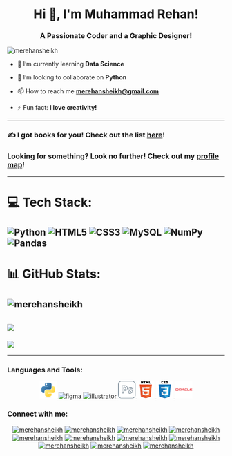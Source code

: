 <h1 align="center">Hi 👋, I'm Muhammad Rehan!</h1>
<h3 align="center">A Passionate Coder and a Graphic Designer!</h3>

<p align="left"> <img src="https://komarev.com/ghpvc/?username=merehansheikh&label=Profile%20views&color=0e75b6&style=flat" alt="merehansheikh" /> </p>

- 🌱 I’m currently learning **Data Science**

- 👯 I’m looking to collaborate on **Python**

- 📫 How to reach me **merehansheikh@gmail.com**

- ⚡ Fun fact: **I love creativity!**
---
### ✍️ I got books for you! Check out the list [here](https://github.com/merehansheikh/Data-Science-22/blob/main/README.md)!
### Looking for something? Look no further! Check out my [profile map](https://github.com/merehansheikh/profile-map/blob/main/README.md)!
---
# 💻 Tech Stack:
![Python](https://img.shields.io/badge/python-3670A0?style=for-the-badge&logo=python&logoColor=ffdd54) ![HTML5](https://img.shields.io/badge/html5-%23E34F26.svg?style=for-the-badge&logo=html5&logoColor=white) ![CSS3](https://img.shields.io/badge/css3-%231572B6.svg?style=for-the-badge&logo=css3&logoColor=white) ![MySQL](https://img.shields.io/badge/mysql-%2300f.svg?style=for-the-badge&logo=mysql&logoColor=white) ![NumPy](https://img.shields.io/badge/numpy-%23013243.svg?style=for-the-badge&logo=numpy&logoColor=white) ![Pandas](https://img.shields.io/badge/pandas-%23150458.svg?style=for-the-badge&logo=pandas&logoColor=white)
---
# 📊 GitHub Stats:
![merehansheikh](https://github-readme-stats.vercel.app/api?username=merehansheikh&theme=midnight-purple&include_all_commits=true&count_private=true&show_icons=true&locale=en)<br/>
---
![](https://github-readme-streak-stats.herokuapp.com/?user=merehansheikh&theme=radical&hide_border=false)<br/>
---
![](https://github-readme-stats.vercel.app/api/top-langs?username=merehansheikh&theme=midnight-purple&hide_border=false&include_all_commits=true&count_private=true&layout=compact)

---
<h3 align="left">Languages and Tools:</h3>
<p align="center"> 
  <a href="https://www.python.org" target="_blank" rel="noreferrer"> <img src="https://raw.githubusercontent.com/devicons/devicon/master/icons/python/python-original.svg" alt="python" width="40" height="40"/> </a> 
  <a href="https://www.figma.com/" target="_blank" rel="noreferrer"> <img src="https://www.vectorlogo.zone/logos/figma/figma-icon.svg" alt="figma" width="40" height="40"/> </a> 
  <a href="https://www.adobe.com/in/products/illustrator.html" target="_blank" rel="noreferrer"> <img src="https://www.vectorlogo.zone/logos/adobe_illustrator/adobe_illustrator-icon.svg" alt="illustrator" width="40" height="40"/> </a> 
  <a href="https://www.photoshop.com/en" target="_blank" rel="noreferrer"> <img src="https://raw.githubusercontent.com/devicons/devicon/master/icons/photoshop/photoshop-line.svg" alt="photoshop" width="40" height="40"/> </a> 
  <a href="https://www.w3.org/html/" target="_blank" rel="noreferrer"> <img src="https://raw.githubusercontent.com/devicons/devicon/master/icons/html5/html5-original-wordmark.svg" alt="html5" width="40" height="40"/> </a> 
  <a href="https://www.w3schools.com/css/" target="_blank" rel="noreferrer"> <img src="https://raw.githubusercontent.com/devicons/devicon/master/icons/css3/css3-original-wordmark.svg" alt="css3" width="40" height="40"/> </a>
  <a href="https://www.oracle.com/" target="_blank" rel="noreferrer"> <img src="https://raw.githubusercontent.com/devicons/devicon/master/icons/oracle/oracle-original.svg" alt="oracle" width="40" height="40"/> </a> 
  
 </p> 
  
<h3 align="left">Connect with me:</h3>
<p align="center">
<a href="https://linkedin.com/in/merehansheikh" target="blank"><img align="center" src="https://raw.githubusercontent.com/rahuldkjain/github-profile-readme-generator/master/src/images/icons/Social/linked-in-alt.svg" alt="merehansheikh" height="30" width="40" /></a>
<a href="https://instagram.com/merehansheikh" target="blank"><img align="center" src="https://raw.githubusercontent.com/rahuldkjain/github-profile-readme-generator/master/src/images/icons/Social/instagram.svg" alt="merehansheikh" height="30" width="40" /></a>
<a href="https://fb.com/merehansheikh" target="blank"><img align="center" src="https://raw.githubusercontent.com/rahuldkjain/github-profile-readme-generator/master/src/images/icons/Social/facebook.svg" alt="merehansheikh" height="30" width="40" /></a>
<a href="https://www.behance.net/merehansheikh" target="blank"><img align="center" src="https://raw.githubusercontent.com/rahuldkjain/github-profile-readme-generator/master/src/images/icons/Social/behance.svg" alt="merehansheikh" height="30" width="40" /></a>
<a href="https://dribbble.com/merehansheikh" target="blank"><img align="center" src="https://raw.githubusercontent.com/rahuldkjain/github-profile-readme-generator/master/src/images/icons/Social/dribbble.svg" alt="merehansheikh" height="30" width="40" /></a>
<a href="https://kaggle.com/merehansheikh" target="blank"><img align="center" src="https://raw.githubusercontent.com/rahuldkjain/github-profile-readme-generator/master/src/images/icons/Social/kaggle.svg" alt="merehansheikh" height="30" width="40" /></a>
<a href="https://stackoverflow.com/users/merehansheikh" target="blank"><img align="center" src="https://raw.githubusercontent.com/rahuldkjain/github-profile-readme-generator/master/src/images/icons/Social/stack-overflow.svg" alt="merehansheikh" height="30" width="40" /></a>
<a href="https://www.hackerrank.com/merehansheikh" target="blank"><img align="center" src="https://raw.githubusercontent.com/rahuldkjain/github-profile-readme-generator/master/src/images/icons/Social/hackerrank.svg" alt="merehansheikh" height="30" width="40" /></a>
<a href="https://codeforces.com/profile/merehansheikh" target="blank"><img align="center" src="https://raw.githubusercontent.com/rahuldkjain/github-profile-readme-generator/master/src/images/icons/Social/codeforces.svg" alt="merehansheikh" height="30" width="40" /></a>
<a href="https://www.leetcode.com/merehansheikh" target="blank"><img align="center" src="https://raw.githubusercontent.com/rahuldkjain/github-profile-readme-generator/master/src/images/icons/Social/leet-code.svg" alt="merehansheikh" height="30" width="40" /></a>
<a href="https://twitter.com/merehansheikh" target="blank"><img align="center" src="https://raw.githubusercontent.com/rahuldkjain/github-profile-readme-generator/master/src/images/icons/Social/twitter.svg" alt="merehansheikh" height="30" width="40" /></a>
</p>

<br>
